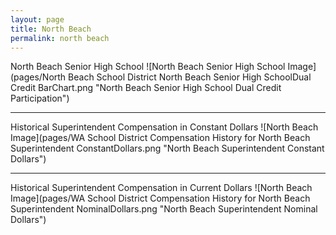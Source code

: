 ```yaml
---
layout: page
title: North Beach
permalink: north beach
---
```



North Beach Senior High School
![North Beach Senior High School Image](pages/North Beach School District North Beach Senior High SchoolDual Credit BarChart.png "North Beach Senior High School Dual Credit Participation")

___

Historical Superintendent Compensation in Constant Dollars
![North Beach Image](pages/WA School District Compensation History for North Beach Superintendent ConstantDollars.png "North Beach Superintendent Constant Dollars")

___

Historical Superintendent Compensation in Current Dollars
![North Beach Image](pages/WA School District Compensation History for North Beach Superintendent NominalDollars.png "North Beach Superintendent Nominal Dollars")